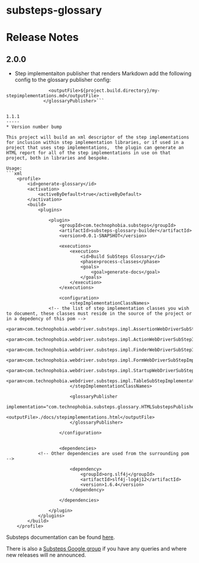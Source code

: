 substeps-glossary 
=================

Release Notes
=============

2.0.0
-----
* Step implementaiton publisher that renders Markdown add the following config to the glossary publisher config:

```              <glossaryPublisher implementation="com.technophobia.substeps.glossary.MarkdownSubstepsPublisher">
                <outputFile>${project.build.directory}/my-stepimplementations.md</outputFile>
              </glossaryPublisher>```


1.1.1
-----
* Version number bump

This project will build an xml descriptor of the step implementations for inclusion within step implementation libraries, or if used in a project that uses step implementations,  the plugin can generate an HTML report for all of the step implementations in use on that project, both in libraries and bespoke.

Usage:
```xml
    <profile>
        <id>generate-glossary</id>
        <activation>
            <activeByDefault>true</activeByDefault>
        </activation>
        <build>
            <plugins>

                <plugin>
                    <groupId>com.technophobia.substeps</groupId>
                    <artifactId>substeps-glossary-builder</artifactId>
                    <version>0.0.1-SNAPSHOT</version>

                    <executions>
                        <execution>
                            <id>Build SubSteps Glossary</id>
                            <phase>process-classes</phase>
                            <goals>
                                <goal>generate-docs</goal>
                            </goals>
                        </execution>
                    </executions>

                    <configuration>
                        <stepImplementationClassNames>
				<!-- the list of step implementation classes you wish to document, these classes must reside in the source of the project or in a depedency of this pom -->	
                            <param>com.technophobia.webdriver.substeps.impl.AssertionWebDriverSubStepImplementations</param>
                            <param>com.technophobia.webdriver.substeps.impl.ActionWebDriverSubStepImplementations</param>
                            <param>com.technophobia.webdriver.substeps.impl.FinderWebDriverSubStepImplementations</param>
                            <param>com.technophobia.webdriver.substeps.impl.FormWebDriverSubStepImplementations</param>
                            <param>com.technophobia.webdriver.substeps.impl.StartupWebDriverSubStepImplementations</param>
                            <param>com.technophobia.webdriver.substeps.impl.TableSubStepImplementations</param>
                        </stepImplementationClassNames>

                        <glossaryPublisher
                            implementation="com.technophobia.substeps.glossary.HTMLSubstepsPublisher">
                            <outputFile>./docs/stepimplementations.html</outputFile>
                        </glossaryPublisher>

                    </configuration>


                    <dependencies>
			<!-- Other dependencies are used from the surrounding pom -->

                        <dependency>
                            <groupId>org.slf4j</groupId>
                            <artifactId>slf4j-log4j12</artifactId>
                            <version>1.6.4</version>
                        </dependency>

                    </dependencies>

                </plugin>
            </plugins>
        </build>
    </profile>
```   


Substeps documentation can be found [here](http://substeps.technophobia.com/ "Substeps documentation").  

There is also a [Substeps Google group](http://groups.google.com/group/substeps?hl=en-GB "Substeps Google group") if you have any queries and where new releases will ne announced.
